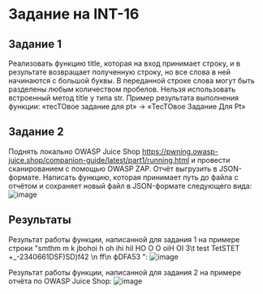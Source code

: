 # Задание на INT-16 
## Задание 1
Реализовать функцию title, которая на вход принимает строку, и в результате
возвращает полученную строку, но все слова в ней начинаются с большой буквы. В
переданной строке слова могут быть разделены любым количеством пробелов.
Нельзя использовать встроенный метод title у типа str.
Пример результата выполнения функции:
«тесТОвое задание для pt» -> «ТесТОвое Задание Для Pt»

## Задание 2
Поднять локально OWASP Juice Shop https://pwning.owasp-juice.shop/companion-guide/latest/part1/running.html и провести сканированием с помощью OWASP ZAP.
Отчёт выгрузить в JSON-формате. Написать функцию, которая принимает путь до файла с отчётом и
сохраняет новый файл в JSON-формате следующего вида:
![image](https://github.com/KereKDereK/INT16-Igumenov/assets/75019623/36c9f300-3909-4fe1-b9b8-0a95fe721988)

## Результаты
Результат работы функции, написанной для задания 1 на примере строки "smthm    m  k jbohoi h oh ihi hiI HO O O oiH OI 3\t  test TetSTET +_-2340661DSF)SD)f42   \n  ff\n   фDFA53 ":
![image](https://github.com/KereKDereK/INT16-Igumenov/assets/75019623/2cb728f3-a7a9-4f6b-b206-5d757b6beea8)

Результат работы функции, написанной для задания 2 на примере отчёта по OWASP Juice Shop:
![image](https://github.com/KereKDereK/INT16-Igumenov/assets/75019623/a632f43e-3af4-4a9c-90e3-2c2dd67b4f4c)

